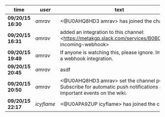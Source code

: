 |**time**|  *user*| text| 
|-----------------|-----------------|----------------------------------------------| 
|**09/20/15 16:30**|  *amrav*| <@U0AHQ8HD3 amrav> has joined the channel| 
|**09/20/15 16:31**|  *amrav*| added an integration to this channel: <https://metakgp.slack.com/services/B0B0WQ9BL incoming-webhook>| 
|**09/20/15 19:49**|  *amrav*| If anyone is watching this, please ignore. Im testing a webhook integration.| 
|**09/20/15 20:45**|  *amrav*| asdf| 
|**09/20/15 20:50**|  *amrav*| <@U0AHQ8HD3 amrav> set the channel purpose: Subscribe for automatic push notifications about important events on the wiki.| 
|**09/20/15 22:17**|  *icyflame*| <@U0APA9ZUP icyflame> has joined the channel| 
